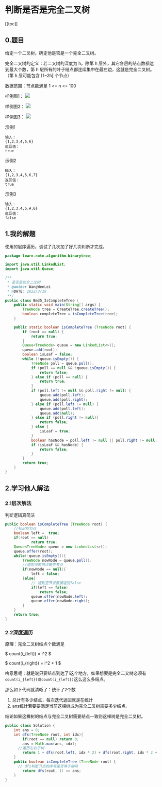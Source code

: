 # 判断是否是完全二叉树
[[toc]]
## 0.题目

给定一个二叉树，确定他是否是一个完全二叉树。

完全二叉树的定义：若二叉树的深度为 h，除第 h 层外，其它各层的结点数都达到最大个数，第 h 层所有的叶子结点都连续集中在最左边，这就是完全二叉树。（第 h 层可能包含 [1~2h] 个节点）

数据范围：节点数满足 1 <= n <= 100

样例图1：
![](../img/ae31be642ca3882dc79e72a751d25ce2.png)

样例图2：
![](../img/24c3cd0aefbcb0d67f5300642299926e.png)

样例图3：
![](../img/9ff77c7696a2152fd39c82234e156c51.png)


示例1
```
输入：
{1,2,3,4,5,6}
返回值：
true
```
示例2
```
输入：
{1,2,3,4,5,6,7}
返回值：
true
```
示例3
```
输入：
{1,2,3,4,5,#,6}
返回值：
false
```


## 1.我的解题
使用的层序遍历，调试了几次加了好几次判断才完成。

```java
package learn.note.algorithm.binarytree;

import java.util.LinkedList;
import java.util.Queue;

/**
 * 是否是完全二叉树
 * @author WangWenLei
 * @DATE: 2022/3/18
 **/
public class Bm35_IsCompleteTree {
    public static void main(String[] args) {
        TreeNode tree = CreateTree.createTree();
        boolean completeTree = isCompleteTree(tree);
    }

    public static boolean isCompleteTree (TreeNode root) {
        if (root == null) {
            return true;
        }
        Queue<TreeNode> queue = new LinkedList<>();
        queue.add(root);
        boolean isLeaf = false;
        while (!queue.isEmpty()) {
            TreeNode poll = queue.poll();
            if (poll == null && !queue.isEmpty()) {
                return false;
            } else if (poll == null) {
                return true;
            }
            if (poll.left != null && poll.right != null) {
                queue.add(poll.left);
                queue.add(poll.right);
            } else if (poll.left != null) {
                queue.add(poll.left);
                queue.add(null);
            } else if (poll.right != null){
                return false;
            } else {
                isLeaf = true;
            }
            boolean hasNode = poll.left != null || poll.right != null;
            if (isLeaf && hasNode) {
                return false;
            }
        }
        return true;
    }
}

```

## 2.学习他人解法
### 2.1层次解法
判断逻辑真简洁
```java
public boolean isCompleteTree (TreeNode root) {
    //标记空节点
    boolean left =  true;
    if(root == null)
            return true;
    Queue<TreeNode> queue = new LinkedList<>();
    queue.offer(root);
    while(!queue.isEmpty()){
        TreeNode nowNode = queue.poll();
        //说明当前节点是空节点
        if(nowNode == null){
            left = false;
        }else{
            // 遇到空节点直接返回false
            if(left == false)
                return false;
            queue.offer(nowNode.left);
            queue.offer(nowNode.right);
        }
    }
    return true;
}
```

### 2.2深度遍历
原理：完全二叉树结点个数满足

$
count(i_{left}) = i^2
$

$
count(i_{right}) = i^2 + 1
$

啥意思呢：就是说只要结点到达了i这个地方，如果想要是完全二叉树必须有`count(i_{left})或count(i_{left})`这么这么多结点。

那么如下代码就清晰了：统计了2个数
1. 总计有多少结点，每次迭代返回就是在统计
2. ans统计若要要满足当前这棵树成为完全二叉树需要多少结点。

结论如果这棵树的结点与完全二叉树需要结点一致则这棵树是完全二叉树。

```java
public class Solution {
    int ans = 0;
    int dfs(TreeNode root, int idx){
        if(root == null) return 0;
        ans = Math.max(ans, idx);
      //遍历左右子树
        return 1 + dfs(root.left, idx * 2) + dfs(root.right, idx * 2 + 1);
    }
    public boolean isCompleteTree (TreeNode root) {
      // dfs判断节点的序号是否等于编号
        return dfs(root, 1) == ans;
    }
}
```
